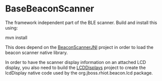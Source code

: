 # BaseBeaconScanner
The framework independent part of the BLE scanner. Build and install this using:

  mvn install

This does depend on the [BeaconScannerJNI](https://github.com/RHioTResearch/BeaconScannerJNI.git) project in order to load
the beacon scanner native library.

In order to have the scanner display information on an attached LCD display, you also need to build the
[LCDDisplays](https://github.com/RHioTResearch/LCDDisplays.git) project to create the lcdDisplay native code used by the
org.jboss.rhiot.beacon.lcd package.

